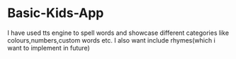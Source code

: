 # Basic-Kids-App
I have used tts engine to spell words and showcase different categories like colours,numbers,custom words etc.
I also want include rhymes(which i want to implement in future)
